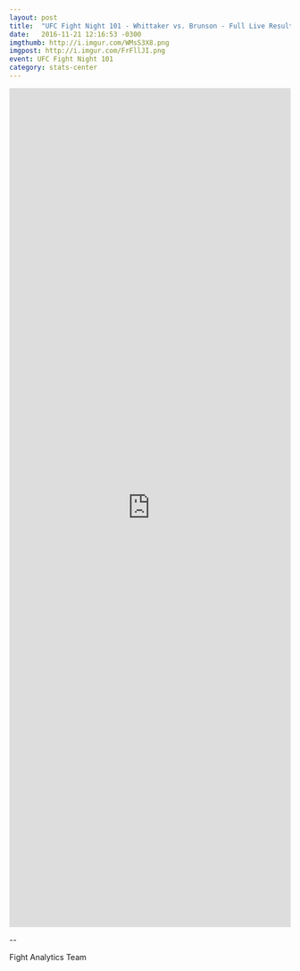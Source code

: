 ```yaml
---
layout: post
title:  "UFC Fight Night 101 - Whittaker vs. Brunson - Full Live Results and Fight Stats"
date:   2016-11-21 12:16:53 -0300
imgthumb: http://i.imgur.com/WMsS3X8.png
imgpost: http://i.imgur.com/FrFllJI.png
event: UFC Fight Night 101
category: stats-center
---
```


<iframe src="http://live.fightanalytics.cc/?live=true/#!/events/58339e9f37d8963a78483d35/new/fight-analytics2" width="100%" height="1500" frameborder="0"></iframe>

-- 

Fight Analytics Team